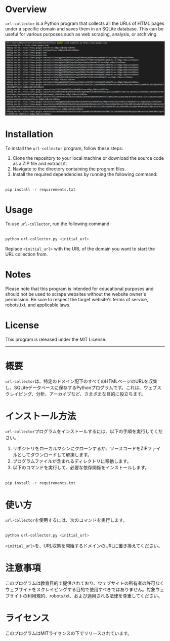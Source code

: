 
# Overview

`url-collector` is a Python program that collects all the URLs of HTML pages under a specific domain and saves them in an SQLite database. This can be useful for various purposes such as web scraping, analysis, or archiving.

![image.png](image.png "image.png")


# Installation

To install the `url-collector` program, follow these steps:
1. Clone the repository to your local machine or download the source code as a ZIP file and extract it.
2. Navigate to the directory containing the program files.
3. Install the required dependencies by running the following command:

```bash

pip install -r requirements.txt
```


# Usage

To use `url-collector`, run the following command:

```bash

python url-collector.py <initial_url>
```



Replace `<initial_url>` with the URL of the domain you want to start the URL collection from.
# Notes

Please note that this program is intended for educational purposes and should not be used to scrape websites without the website owner's permission. Be sure to respect the target website's terms of service, robots.txt, and applicable laws.
# License

This program is released under the MIT License.

---

# 概要

`url-collector`は、特定のドメイン配下のすべてのHTMLページのURLを収集し、SQLiteデータベースに保存するPythonプログラムです。これは、ウェブスクレイピング、分析、アーカイブなど、さまざまな目的に役立ちます。
# インストール方法

`url-collector`プログラムをインストールするには、以下の手順を実行してください。
1. リポジトリをローカルマシンにクローンするか、ソースコードをZIPファイルとしてダウンロードして解凍します。
2. プログラムファイルが含まれるディレクトリに移動します。
3. 以下のコマンドを実行して、必要な依存関係をインストールします。

```bash

pip install -r requirements.txt
```


# 使い方

`url-collector`を使用するには、次のコマンドを実行します。

```bash

python url-collector.py <initial_url>
```



`<initial_url>`を、URL収集を開始するドメインのURLに置き換えてください。
# 注意事項

このプログラムは教育目的で提供されており、ウェブサイトの所有者の許可なくウェブサイトをスクレイピングする目的で使用すべきではありません。対象ウェブサイトの利用規約、robots.txt、および適用される法律を尊重してください。
# ライセンス

このプログラムはMITライセンスの下でリリースされています。
